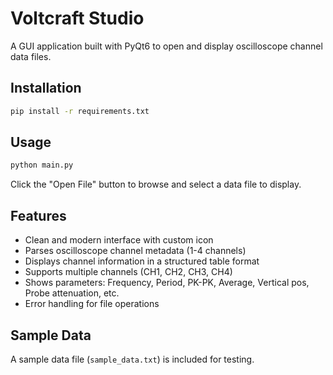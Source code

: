 # Voltcraft Studio

A GUI application built with PyQt6 to open and display oscilloscope channel data files.

## Installation

```bash
pip install -r requirements.txt
```

## Usage

```bash
python main.py
```

Click the "Open File" button to browse and select a data file to display.

## Features

- Clean and modern interface with custom icon
- Parses oscilloscope channel metadata (1-4 channels)
- Displays channel information in a structured table format
- Supports multiple channels (CH1, CH2, CH3, CH4)
- Shows parameters: Frequency, Period, PK-PK, Average, Vertical pos, Probe attenuation, etc.
- Error handling for file operations

## Sample Data

A sample data file (`sample_data.txt`) is included for testing.

